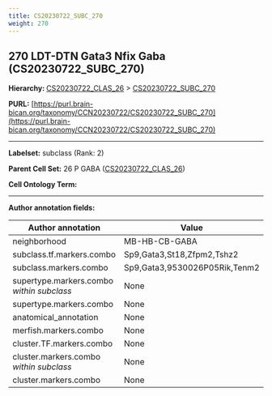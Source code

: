```yaml
---
title: CS20230722_SUBC_270
weight: 270
---
```

## 270 LDT-DTN Gata3 Nfix Gaba (CS20230722_SUBC_270)
<b>Hierarchy: </b>
[CS20230722_CLAS_26](../CS20230722_CLAS_26) >
[CS20230722_SUBC_270](../CS20230722_SUBC_270)

**PURL:** [https://purl.brain-bican.org/taxonomy/CCN20230722/CS20230722_SUBC_270](https://purl.brain-bican.org/taxonomy/CCN20230722/CS20230722_SUBC_270)

---


**Labelset:** subclass (Rank: 2)

**Parent Cell Set:** 26 P GABA ([CS20230722_CLAS_26](../CS20230722_CLAS_26))



**Cell Ontology Term:** 

[MARKER GENES.]: #


---

[TRANSFERRED ANNOTATIONS.]: #


[AUTHOR ANNOTATION FIELDS.]: #


**Author annotation fields:**

| Author annotation | Value |
|-------------------|-------|
|neighborhood|MB-HB-CB-GABA|
|subclass.tf.markers.combo|Sp9,Gata3,St18,Zfpm2,Tshz2|
|subclass.markers.combo|Sp9,Gata3,9530026P05Rik,Tenm2|
|supertype.markers.combo _within subclass_|None|
|supertype.markers.combo|None|
|anatomical_annotation|None|
|merfish.markers.combo|None|
|cluster.TF.markers.combo|None|
|cluster.markers.combo _within subclass_|None|
|cluster.markers.combo|None|
